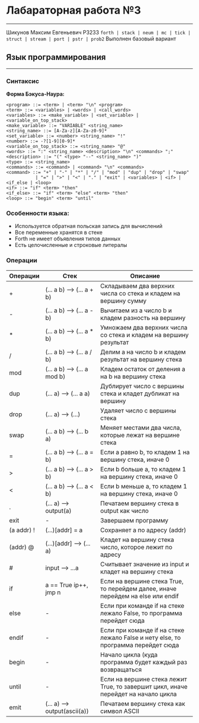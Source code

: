 # Лабараторная работа №3

---
Шикунов Максим Евгеньевич P3233
`forth | stack | neum | mc | tick | struct | stream | port | pstr | prob2`
Выполнен базовый вариант

## Язык программирования

---

### Синтаксис

__Форма Бэкуса-Наура:__

``` форма Бэкуса-Наура
<program> ::= <term> | <term> "\n" <program>
<term> ::= <variables> | <words> | <call_words>
<variables> ::= <make_variable> | <set_variable> | <variable_on_top_stack>
<make_variable> ::= "VARIABLE" <string_name>
<string_name> ::= [A-Za-z][A-Za-z0-9]*
<set_variable> ::= <number> <string_name> "!"
<number> ::= -?[1-9][0-9]*
<variable_on_top_stack> ::= <string_name> "@"
<words> ::= ":" <string_name> <description> "\n" <commands> ";"
<description> ::= "(" <type> "--" <string_name> ")"
<type> ::= <string_name>
<commands> ::= <command> | <command> "\n" <commands>
<command> ::= "+" | "-" | "*" | "/" | "mod" | "dup" | "drop" | "swap"
           | "=" | ">" | "<" | "." | "exit" | <variables> | <if> | <if_else | <loop>
<if> ::= "if" <term> "then"
<if_else> ::= "if" <term> "else" <term> "then"
<loop> ::= "begin" <term> "until"
```

### Особенности языка:

- Используется обратная польская запись для вычислений
- Все переменные хранятся в стеке
- Forth не имеет объявления типов данных
- Есть целочисленные и строковые литералы

### Операции

| __Операции__ | __Стек__                  | __Описание__                                                                       |
|-------------|---------------------------|------------------------------------------------------------------------------------|
| +           | (... a b) --> (... a + b) | Складываем два верхних числа со стека и кладем на вершину сумму                    |
| -           | (... a b) --> (... a - b) | Вычитаем из a число b и кладем разность на вершину                                 |
| *           | (... a b) --> (... a * b) | Умножаем два верхних числа со стека и кладем на вершину результат                  |
| /           | (... a b) --> (... a / b) | Делим a на число b и кладем результат на вершину стека                             |
| mod         | (... a b) --> (... a mod b) | Кладем остаток от деления a на b на вершину стека                                  |
| dup         | (... a) --> (... a a) | Дублирует число с вершины стека и кладет дубликат на вершину                       |
| drop        | (... a) --> (...) | Удаляет число с вершины стека                                                      |
| swap        | (... a b) --> (... b a) | Меняет местами два числа, которые лежат на вершине стека                           |
| =           | (... a b) --> (... a = b) | Если a равно b, то кладем 1 на вершину стека, иначе 0                              |
| \>          | (... a b) --> (... a > b) | Если b больше a, то кладем 1 на вершину стека, иначе 0                             |
| \<          | (... a b) --> (... a < b) | Если b меньше a, то кладем 1 на вершину стека, иначе 0                             |
| .           | (... a) --> output(a) | Печатаем вершину стека в output как число                                          |
| exit        | - | Завершаем программу                                                                |
| (a addr) !  | (...)[addr] = a | Сохраняет a по адресу (addr)                                                       |
| (addr) @ | (...)[addr] --> (... a) | Кладет на вершину стека число, которое лежит по адресу                             |
| # | input --> ...a | Считывает значение из input и кладет на вершину стека                              |
| if | a == True ip++, jmp n | Если на вершине стека True, то перейдем далее, иначе перейдем на else или endif    |
| else | - | Если при команде if на стеке лежало False, то программа перейдет сюда              |
| endif | - | Если при команде if на стеке лежало False и нету else, то программа перейдет сюда  |
| begin | - | Начало цикла (куда программа будет каждый раз возвращаться                         |
| until | - | Если на вершине стека лежит True, то завершит цикл, иначе перейдет на начало цикла |
| emit | (... a) --> output(ascii(a)) | Печатаем вершину стека как символ ASCII |